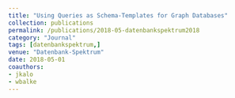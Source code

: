 ```yaml
---
title: "Using Queries as Schema-Templates for Graph Databases"
collection: publications
permalink: /publications/2018-05-datenbankspektrum2018
category: "Journal"
tags: [datenbankspektrum,]
venue: "Datenbank-Spektrum"
date: 2018-05-01
coauthors:
- jkalo
- wbalke
---
```

